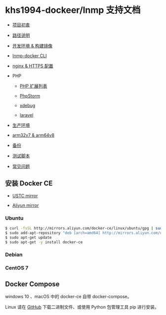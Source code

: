 # khs1994-dockeer/lnmp 支持文档

* [项目初衷](why.md)

* [路径说明](path.md)

* [开发环境 & 构建镜像](development.md)

* [lnmp-docker CLI](cli.md)

* [nginx & HTTPS 配置](https.md)

* PHP

  * [PHP 扩展列表](php.md)

  * [PhpStorm](phpstorm.md)

  * [xdebug](xdebug.md)

  * [laravel](laravel.md)

* [生产环境](production.md)

* [arm32v7 & arm64v8](arm.md)

* [备份](backup.md)

* [测试脚本](test.md)

* [常见问题](question.md)

## 安装 Docker CE

* [USTC mirror](http://mirrors.ustc.edu.cn/help/docker-ce.html)

* [Aliyun mirror](https://yq.aliyun.com/articles/110806)

### Ubuntu

```bash
$ curl -fsSL http://mirrors.aliyun.com/docker-ce/linux/ubuntu/gpg | sudo apt-key add -
$ sudo add-apt-repository "deb [arch=amd64] http://mirrors.aliyun.com/docker-ce/linux/ubuntu $(lsb_release -cs) test"
$ sudo apt-get update
$ sudo apt-get -y install docker-ce
```

### Debian

### CentOS 7

## Docker Compose

windows 10 、macOS 中的 docker-ce 自带 docker-compose。

Linux 请在 [GitHub](https://github.com/docker/compose/releases) 下载二进制文件、或使用 Python 包管理工具 pip 进行安装。
